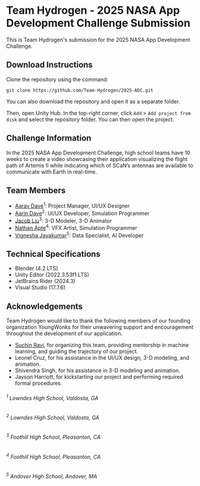 # Team Hydrogen - 2025 NASA App Development Challenge Submission
This is Team Hydrogen's submission for the 2025 NASA App Development Challenge.

## Download Instructions
Clone the repository using the command:
```commandline
git clone https://github.com/Team-Hydrogen/2025-ADC.git
```
You can also download the repository and open it as a separate folder.

Then, open Unity Hub. In the top-right corner, click `Add` > `Add project from disk` and select the repository folder. You can then open the project.

## Challenge Information
In the 2025 NASA App Development Challenge, high school teams have 10 weeks to create a video showcasing their application visualizing the flight path of Artemis II while indicating which of SCaN’s antennas are available to communicate with Earth in real-time.

## Team Members
- [Aarav Dave](https://github.com/aaravdave)<sup>1</sup>: Project Manager, UI/UX Designer
- [Aarin Dave](https://github.com/aarindave)<sup>2</sup>: UI/UX Developer, Simulation Programmer
- [Jacob Liu](https://github.com/Dancesthatbreak)<sup>3</sup>: 3-D Modeler, 3-D Animator
- [Nathan Apte](https://github.com/Boomexe)<sup>4</sup>: VFX Artist, Simulation Programmer
- [Vignesha Jayakumar](https://github.com/vigcode123)<sup>5</sup>: Data Specialist, AI Developer

## Technical Specifications
- Blender (4.2 LTS)
- Unity Editor (2022.3.53f1 LTS)
- JetBrains Rider (2024.3)
- Visual Studio (17.7.6)

## Acknowledgements
Team Hydrogen would like to thank the following members of our founding organization YoungWonks for their unwavering support and encouragement throughout the development of our application.
- [Suchin Ravi](https://github.com/wonksknowsuchin), for organizing this team, providing mentorship in machine learning, and guiding the trajectory of our project.
- Leonel Cruz, for his assistance in the UI/UX design, 3-D modeling, and animation.
- Shivendra Singh, for his assistance in 3-D modeling and animation.
- Jayson Harriott, for kickstarting our project and performing required formal procedures.

###### <sup>1</sup> Lowndes High School, Valdosta, GA
###### <sup>2</sup> Lowndes High School, Valdosta, GA
###### <sup>3</sup> Foothill High School, Pleasanton, CA
###### <sup>4</sup> Foothill High School, Pleasanton, CA
###### <sup>5</sup> Andover High School, Andover, MA
